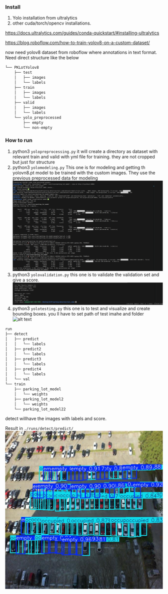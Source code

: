### Install
1. Yolo installation from ultralytics
2. other cuda/torch/opencv installations.

https://docs.ultralytics.com/guides/conda-quickstart/#installing-ultralytics

https://blog.roboflow.com/how-to-train-yolov8-on-a-custom-dataset/

now need yolov8 dataset from roboflow where annotations in text format. Need direct structure like the below
```
└── PKLotYolov8
    ├── test
    │   ├── images
    │   └── labels
    ├── train
    │   ├── images
    │   └── labels
    ├── valid
    │   ├── images
    │   └── labels
    └── yolo_preprocessed
        ├── empty
        └── non-empty
```

### How to run
1. python3 `yolopreprocessing.py`
it will create a directory as dataset with relevant train and valid with yml file for training. they are not cropped but just for structure
2. python3 `yolomodeling.py`
This one is for modeling and getting th yolovn8.pt model to be trained with the custom images. They use the previous preprocessed data for modeling
![alt text](./images/image.png)
3. python3 `yolovalidation.py` this one is to validate the validation set and give a score.
![alt text](./images/image%20copy%202.png)
4. python3 `yolotesting.py` this one is to test and visualize and create bounding boxes. you ll have to set path of test imahe and folder
![alt text](image-2.png)
```
run
├── detect
│   ├── predict
│   │   └── labels
│   ├── predict2
│   │   └── labels
│   ├── predict3
│   │   └── labels
│   ├── predict4
│   │   └── labels
│   └── val
└── train
    ├── parking_lot_model
    │   └── weights
    ├── parking_lot_model2
    │   └── weights
    └── parking_lot_model22
```

detect willhave the images with labels and score. 

Result in `./runs/detect/predict/`
![alt text](./images/2012-09-11_15_53_00_jpg.rf.8282544a640a23df05bd245a9210e663.jpg)